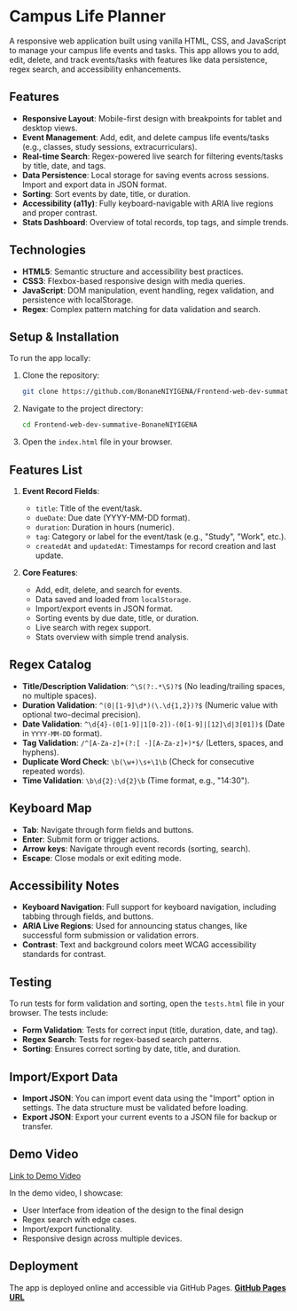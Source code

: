 # Campus Life Planner

A responsive web application built using vanilla HTML, CSS, and JavaScript to manage your campus life events and tasks. This app allows you to add, edit, delete, and track events/tasks with features like data persistence, regex search, and accessibility enhancements.

## Features

- **Responsive Layout**: Mobile-first design with breakpoints for tablet and desktop views.
- **Event Management**: Add, edit, and delete campus life events/tasks (e.g., classes, study sessions, extracurriculars).
- **Real-time Search**: Regex-powered live search for filtering events/tasks by title, date, and tags.
- **Data Persistence**: Local storage for saving events across sessions. Import and export data in JSON format.
- **Sorting**: Sort events by date, title, or duration.
- **Accessibility (a11y)**: Fully keyboard-navigable with ARIA live regions and proper contrast.
- **Stats Dashboard**: Overview of total records, top tags, and simple trends.

## Technologies

- **HTML5**: Semantic structure and accessibility best practices.
- **CSS3**: Flexbox-based responsive design with media queries.
- **JavaScript**: DOM manipulation, event handling, regex validation, and persistence with localStorage.
- **Regex**: Complex pattern matching for data validation and search.

## Setup & Installation

To run the app locally:

1. Clone the repository:
    ```bash
    git clone https://github.com/BonaneNIYIGENA/Frontend-web-dev-summative-BonaneNIYIGENA.git
    ```
2. Navigate to the project directory:
    ```bash
    cd Frontend-web-dev-summative-BonaneNIYIGENA
    ```
3. Open the `index.html` file in your browser.

## Features List

1. **Event Record Fields**:
   - `title`: Title of the event/task.
   - `dueDate`: Due date (YYYY-MM-DD format).
   - `duration`: Duration in hours (numeric).
   - `tag`: Category or label for the event/task (e.g., "Study", "Work", etc.).
   - `createdAt` and `updatedAt`: Timestamps for record creation and last update.

2. **Core Features**:
   - Add, edit, delete, and search for events.
   - Data saved and loaded from `localStorage`.
   - Import/export events in JSON format.
   - Sorting events by due date, title, or duration.
   - Live search with regex support.
   - Stats overview with simple trend analysis.

## Regex Catalog

- **Title/Description Validation**: `^\S(?:.*\S)?$` (No leading/trailing spaces, no multiple spaces).
- **Duration Validation**: `^(0|[1-9]\d*)(\.\d{1,2})?$` (Numeric value with optional two-decimal precision).
- **Date Validation**: `^\d{4}-(0[1-9]|1[0-2])-(0[1-9]|[12]\d|3[01])$` (Date in `YYYY-MM-DD` format).
- **Tag Validation**: `/^[A-Za-z]+(?:[ -][A-Za-z]+)*$/` (Letters, spaces, and hyphens).
- **Duplicate Word Check**: `\b(\w+)\s+\1\b` (Check for consecutive repeated words).
- **Time Validation**: `\b\d{2}:\d{2}\b` (Time format, e.g., "14:30").

## Keyboard Map

- **Tab**: Navigate through form fields and buttons.
- **Enter**: Submit form or trigger actions.
- **Arrow keys**: Navigate through event records (sorting, search).
- **Escape**: Close modals or exit editing mode.

## Accessibility Notes

- **Keyboard Navigation**: Full support for keyboard navigation, including tabbing through fields, and buttons.
- **ARIA Live Regions**: Used for announcing status changes, like successful form submission or validation errors.
- **Contrast**: Text and background colors meet WCAG accessibility standards for contrast.

## Testing

To run tests for form validation and sorting, open the `tests.html` file in your browser. The tests include:

- **Form Validation**: Tests for correct input (title, duration, date, and tag).
- **Regex Search**: Tests for regex-based search patterns.
- **Sorting**: Ensures correct sorting by date, title, and duration.

## Import/Export Data

- **Import JSON**: You can import event data using the "Import" option in settings. The data structure must be validated before loading.
- **Export JSON**: Export your current events to a JSON file for backup or transfer.

## Demo Video

[Link to Demo Video](https://drive.google.com/file/d/1ElHtfOPU6Ez54qNLRnCGUBe-_tIPczJh/view?usp=sharing)

In the demo video, I showcase:
- User Interface from ideation of the design to the final design
- Regex search with edge cases.
- Import/export functionality.
- Responsive design across multiple devices.

## Deployment
The app is deployed online and accessible via GitHub Pages.
[**GitHub Pages URL**](https://bonaneniyigena.github.io/Frontend-web-dev-summative-BonaneNIYIGENA/)
